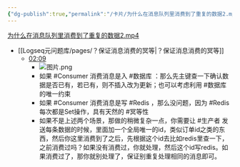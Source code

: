 ```yaml
---
{"dg-publish":true,"permalink":"/卡片/为什么在消息队列里消费到了重复的数据2.mp4/","dgPassFrontmatter":true}
---
```


[为什么在消息队列里消费到了重复的数据2.mp4](file:///Z:%5C我的阅读黑曜石Vault%5C资产库藏%5C互联网Java工程师面试突击训练系列课程%5C第一季%5C07_我的天！我为什么在消息队列里消费到了重复的数据？%5C视频%5C02%5C视频.mp4)
* [[Logseq元问题库/pages/？保证消息消费的冥等\|？保证消息消费的冥等]]
	* [02:09](http://localhost:5244/d/%E6%88%91%E7%9A%84%E5%BA%A6%E7%9B%98/%E8%A7%86%E9%A2%91/%E4%BA%92%E8%81%94%E7%BD%91Java%E5%B7%A5%E7%A8%8B%E5%B8%88%E9%9D%A2%E8%AF%95%E7%AA%81%E5%87%BB%E8%AE%AD%E7%BB%83%E7%B3%BB%E5%88%97%E8%AF%BE%E7%A8%8B/%E7%AC%AC%E4%B8%80%E5%AD%A3/07_%E6%88%91%E7%9A%84%E5%A4%A9%EF%BC%81%E6%88%91%E4%B8%BA%E4%BB%80%E4%B9%88%E5%9C%A8%E6%B6%88%E6%81%AF%E9%98%9F%E5%88%97%E9%87%8C%E6%B6%88%E8%B4%B9%E5%88%B0%E4%BA%86%E9%87%8D%E5%A4%8D%E7%9A%84%E6%95%B0%E6%8D%AE%EF%BC%9F/%E8%A7%86%E9%A2%91/02/%E8%A7%86%E9%A2%91.mp4#t=129.00)
		* ![图片.png](file:///Z:%5C我的度盘%5C视频%5C互联网Java工程师面试突击训练系列课程%5C第一季%5C07_我的天！我为什么在消息队列里消费到了重复的数据？%5C视频%5C02%5C图片.png)
		* 如果 #Consumer 消费消息是入 #数据库 ：那么先主键查一下确认数据是否已有，若已有，则不插入改为更新；也可以考虑利用 #数据库 的唯一约束
		* 如果 #Consumer 消费消息是写 #Redis ，那么没问题，因为 #Redis 每次都是Set操作，具有天然的 #冥等性 
		* 如果不是上述两个场景，那做的稍微复杂一点，你需要让 #生产者 发送每条数据的时候，里面加一个全局唯一的id，类似订单id之类的东西，然后你这里消费到了之后，先根据这个id去比如redis里查一下，之前消费过吗？如果没有消费过，你就处理，然后这个id写redis。如果消费过了，那你就别处理了，保证别重复处理相同的消息即可。